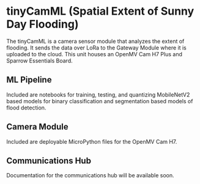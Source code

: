 # tinyCamML (Spatial Extent of Sunny Day Flooding)
The tinyCamML is a camera sensor module that analyzes the extent of flooding. It sends the data over LoRa to the Gateway Module where it is uploaded to the cloud. This unit houses an OpenMV Cam H7 Plus and Sparrow Essentials Board.

## ML Pipeline
Included are notebooks for training, testing, and quantizing MobileNetV2 based models for binary classification and segmentation based models of flood detection. 

## Camera Module
Included are deployable MicroPython files for the OpenMV Cam H7.

## Communications Hub
Documentation for the communications hub will be available soon.